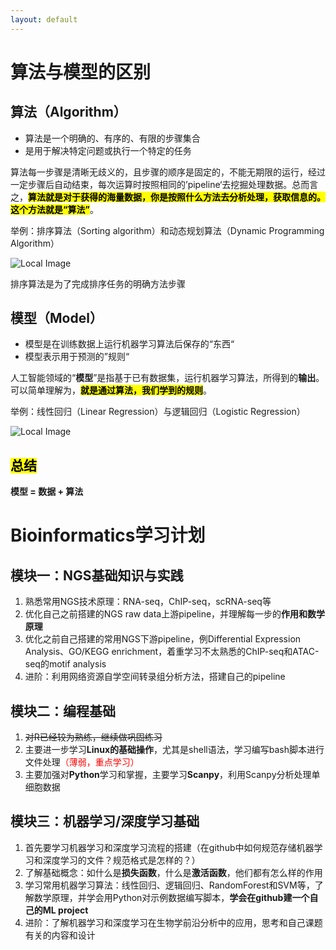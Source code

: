 ```yaml
---
layout: default
---
```


# 算法与模型的区别

## 算法（Algorithm）

* 算法是一个明确的、有序的、有限的步骤集合
* 是用于解决特定问题或执行一个特定的任务

算法每一步骤是清晰无歧义的，且步骤的顺序是固定的，不能无期限的运行，经过一定步骤后自动结束，每次运算时按照相同的’pipeline‘去挖掘处理数据。总而言之，**<mark>算法就是对于获得的海量数据，你是按照什么方法去分析处理，获取信息的。这个方法就是“算法”</mark>**。

举例：排序算法（Sorting algorithm）和动态规划算法（Dynamic Programming Algorithm）

![Local Image](./assets/img/example1.jpg)

排序算法是为了完成排序任务的明确方法步骤

## 模型（Model）

* 模型是在训练数据上运行机器学习算法后保存的“东西“
* 模型表示用于预测的”规则“

人工智能领域的“**模型**”是指基于已有数据集，运行机器学习算法，所得到的**输出**。可以简单理解为，**<mark>就是通过算法，我们学到的规则</mark>**。

举例：线性回归（Linear Regression）与逻辑回归（Logistic Regression）

![Local Image](./assets/img/example2.jpg)

## <mark>总结</mark>

**模型 = 数据 + 算法**



# Bioinformatics学习计划

## 模块一：NGS基础知识与实践

1. 熟悉常用NGS技术原理：RNA-seq，ChIP-seq，scRNA-seq等
2. 优化自己之前搭建的NGS raw data上游pipeline，并理解每一步的**作用和数学原理**
3. 优化之前自己搭建的常用NGS下游pipeline，例Differential Expression  Analysis、GO/KEGG enrichment，着重学习不太熟悉的ChIP-seq和ATAC-seq的motif analysis
4. 进阶：利用网络资源自学空间转录组分析方法，搭建自己的pipeline

## 模块二：编程基础

1. ~~对R已经较为熟练，继续做巩固练习~~
2. 主要进一步学习**Linux的基础操作**，尤其是shell语法，学习编写bash脚本进行文件处理<font color=red>（薄弱，重点学习）</font>
3. 主要加强对**Python**学习和掌握，主要学习**Scanpy**，利用Scanpy分析处理单细胞数据

## 模块三：机器学习/深度学习基础

1. 首先要学习机器学习和深度学习流程的搭建（在github中如何规范存储机器学习和深度学习的文件？规范格式是怎样的？）
2. 了解基础概念：如什么是**损失函数**，什么是**激活函数**，他们都有怎么样的作用
3. 学习常用机器学习算法：线性回归、逻辑回归、RandomForest和SVM等，了解数学原理，并学会用Python对示例数据编写脚本，**学会在github建一个自己的ML project**
4. 进阶：了解机器学习和深度学习在生物学前沿分析中的应用，思考和自己课题有关的内容和设计

